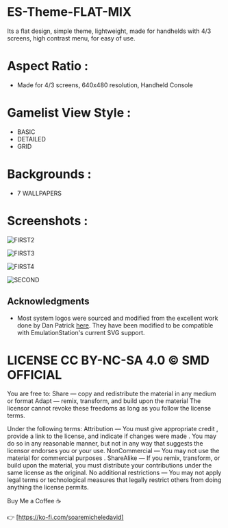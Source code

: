 # ES-Theme-FLAT-MIX

Its a flat design, simple theme, lightweight, made for handhelds with 4/3 screens, high contrast menu, for easy of use.

# Aspect Ratio :
- Made for 4/3 screens, 640x480 resolution,  Handheld Console
  
# Gamelist View Style :
- BASIC
- DETAILED
- GRID
  
# Backgrounds :
- 7 WALLPAPERS

# Screenshots :

![FIRST2](https://github.com/soaremicheledavid/ES-Theme-FLAT-MIX/assets/157101299/0c7e1c10-cf17-4374-ac38-e433bac4b937)

![FIRST3](https://github.com/soaremicheledavid/ES-Theme-FLAT-MIX/assets/157101299/13cbff7f-a569-4e37-87ef-5c0365657700)

![FIRST4](https://github.com/soaremicheledavid/ES-Theme-FLAT-MIX/assets/157101299/8ae11b05-0459-40c0-8eee-bb75c806932f)


![SECOND](https://github.com/soaremicheledavid/ES-Theme-FLAT-MIX/assets/157101299/0c841945-9c2d-4faa-a56a-278ac94e709d)

## **Acknowledgments**
* Most system logos were sourced and modified from the excellent work done by Dan Patrick [here](https://archive.org/details/console-logos-professionally-redrawn-plus-official-versions).  They have been modified to be compatible with EmulationStation's current SVG support.


# LICENSE CC BY-NC-SA 4.0 © SMD OFFICIAL

You are free to:
Share — copy and redistribute the material in any medium or format
Adapt — remix, transform, and build upon the material
The licensor cannot revoke these freedoms as long as you follow the license terms.

Under the following terms:
Attribution — You must give appropriate credit , provide a link to the license, and indicate if changes were made . You may do so in any reasonable manner, but not in any way that suggests the licensor endorses you or your use.
NonCommercial — You may not use the material for commercial purposes .
ShareAlike — If you remix, transform, or build upon the material, you must distribute your contributions under the same license as the original.
No additional restrictions — You may not apply legal terms or technological measures that legally restrict others from doing anything the license permits.

Buy Me a Coffee ☕

👉 [https://ko-fi.com/soaremicheledavid] 
